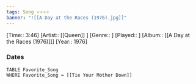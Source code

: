 ```yaml
---
tags: Song ⭐⭐⭐⭐ 
banner: "![[A Day at the Races (1976).jpg]]"
---
```

[Time:: 3:46]
[Artist:: [[Queen]] ]
[Genre:: ]
[Played:: ]
[Album:: [[A Day at the Races (1976)]]]
[Year:: 1976]
### Dates
````dataview
TABLE Favorite_Song
WHERE Favorite_Song = [[Tie Your Mother Down]]
````